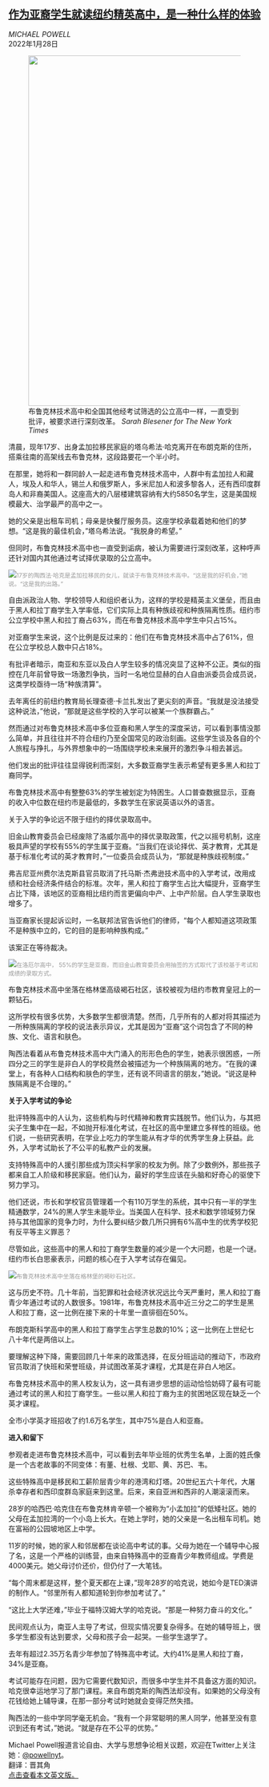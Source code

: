 <!--1643344622000-->
[作为亚裔学生就读纽约精英高中，是一种什么样的体验](https://cn.nytimes.com/usa/20220128/selective-high-schools-brooklyn-tech/)
------

<address>MICHAEL POWELL</address><time pudate="2022-01-28 12:32:14" datetime="2022-01-28 12:32:14">2022年1月28日</time><figure><img src="https://images.weserv.nl/?url=static01.nyt.com/images/2022/01/17/us/17schools-selective1/merlin_200009688_449611ef-4c11-43d4-a6f2-e74b0066acdf-master1050.jpg" width="1050" height="700"><figcaption>布鲁克林技术高中和全国其他经考试筛选的公立高中一样，一直受到批评，被要求进行深刻改革。 <cite>Sarah Blesener for The New York Times</cite></figcaption></figure><section><p>清晨，现年17岁、出身孟加拉移民家庭的塔乌希法·哈克离开在布朗克斯的住所，搭乘往南的高架线去布鲁克林，这段路要花一个半小时。</p><p>在那里，她将和一群同龄人一起走进布鲁克林技术高中，人群中有孟加拉人和藏人，埃及人和华人，锡兰人和俄罗斯人，多米尼加人和波多黎各人，还有西印度群岛人和非裔美国人。这座高大的八层楼建筑容纳有大约5850名学生，这是美国规模最大、治学最严的高中之一。</p><p>她的父亲是出租车司机；母亲是快餐厅服务员。这座学校承载着她和他们的梦想。“这是我的最佳机会，”塔乌希法说。“我脱身的希望。”</p><p>但同时，布鲁克林技术高中也一直受到诟病，被认为需要进行深刻改革，这种呼声还针对国内其他通过考试择优录取的公立高中。</p><p><img src="https://images.weserv.nl/?url=static01.nyt.com/images/2022/02/10/us/17schools-selective3/merlin_200049633_98aaa53d-5874-4ba2-92a2-2cc59bc2bd34-master1050.jpg"><small style="color: #999;">17岁的陶西法·哈克是孟加拉移民的女儿，就读于布鲁克林技术高中。“这是我的好机会，”她说。“这是我的出路。”</small></p><p>自由派政治人物、学校领导人和组织者认为，这样的学校是精英主义堡垒，而且由于黑人和拉丁裔学生入学率低，它们实际上具有种族歧视和种族隔离性质。纽约市公立学校中黑人和拉丁裔占63%，而在布鲁克林技术高中学生中只占15%。</p><p>对亚裔学生来说，这个比例是反过来的：他们在布鲁克林技术高中占了61%，但在公立学校总人数中只占18%。</p><p>有批评者暗示，南亚和东亚以及白人学生较多的情况突显了这种不公正。类似的指控在几年前曾导致一场激烈争执，当时一名地位显赫的白人自由派委员会成员说，这类学校亟待一场“种族清算”。</p><p>去年离任的前纽约教育局长理查德·卡兰扎发出了更尖刻的声音。“我就是没法接受这种说法，”他说，“那就是这些学校的入学可以被某一个族群霸占。”</p><p>然而通过对布鲁克林技术高中多位亚裔和黑人学生的深度采访，可以看到事情没那么简单，并且往往并不符合纽约乃至全国常见的政治刻画。这些学生谈及各自的个人旅程与挣扎，与外界想象中的一场围绕学校未来展开的激烈争斗相去甚远。</p><p>他们发出的批评往往显得锐利而深刻，大多数亚裔学生表示希望有更多黑人和拉丁裔同学。</p><p>布鲁克林技术高中有整整63%的学生被划定为特困生。人口普查数据显示，亚裔的收入中位数在纽约市是最低的，多数学生在家说英语以外的语言。</p><p>关于入学的争论远不限于纽约的择优录取高中。</p><p>旧金山教育委员会已经废除了洛威尔高中的择优录取政策，代之以摇号机制，这座极具声望的学校有55%的学生属于亚裔。“当我们在谈论择优、英才教育，尤其是基于标准化考试的英才教育时，”一位委员会成员认为，“那就是种族歧视制度。”</p><p>弗吉尼亚州费尔法克斯县官员取消了托马斯·杰弗逊技术高中的入学考试，改用成绩和社会经济条件结合的标准。次年，黑人和拉丁裔学生占比大幅提升，亚裔学生占比下降，该地区的亚裔相比纽约而言更偏向中产、上中产阶层。白人学生录取也增多了。</p><p>当亚裔家长提起诉讼时，一名联邦法官告诉他们的律师，“每个人都知道这项政策不是种族中立的，它的目的是影响种族构成。”</p><p>该案正在等待裁决。</p><p><img src="https://images.weserv.nl/?url=static01.nyt.com/images/2022/01/14/us/00schools-selective-2/merlin_170124129_12cf9b3d-86c5-4dbc-9a87-8567abcf5cff-master1050.jpg"><small style="color: #999;">在洛厄尔高中， 55%的学生是亚裔，而旧金山教育委员会用抽签的方式取代了该校基于考试和成绩的录取方式。</small></p><p>布鲁克林技术高中坐落在格林堡高级褐石社区，该校被视为纽约市教育皇冠上的一颗钻石。</p><p>这所学校有很多优势，大多数学生都很清楚。然而，几乎所有的人都对将其描述为一所种族隔离的学校的说法表示异议，尤其是因为“亚裔”这个词包含了不同的种族、文化、语言和肤色。</p><p>陶西法看着从布鲁克林技术高中大门涌入的形形色色的学生，她表示很困惑，一所四分之三的学生是非白人的学校竟然会被描述为一个种族隔离的地方。“在我的课堂上，有各种人口结构和肤色的学生，还有说不同语言的朋友，”她说。“说这是种族隔离是不合理的。”</p><p><b>关于入学考试的争论</b></p><p>批评特殊高中的人认为，这些机构与时代精神和教育实践脱节。他们认为，与其把尖子生集中在一起，不如抛开标准化考试，在社区的高中里建立多样性的班级。他们说，一些研究表明，在学业上吃力的学生能从有才华的优秀学生身上获益。此外，入学考试助长了不公平的私教产业的发展。</p><p>支持特殊高中的人援引那些成为顶尖科学家的校友为例。除了少数例外，那些孩子都来自工人阶级和移民家庭。他们认为，最好的学生应该在头脑和好奇心的驱使下努力学习。</p><p>他们还说，市长和学校官员管理着一个有110万学生的系统，其中只有一半的学生精通数学，24%的黑人学生未能毕业。当美国人在科学、技术和数学领域努力保持与其他国家的竞争力时，为什么要纠结少数几所只拥有6%高中生的优秀学校犯有反平等主义罪恶？</p><p>尽管如此，这些高中的黑人和拉丁裔学生数量的减少是一个大问题，也是一个谜。纽约市长白思豪表示，问题的核心在于入学考试存在偏见。</p><p><img src="https://images.weserv.nl/?url=static01.nyt.com/images/2022/01/17/us/17schools-selective3/merlin_200009658_745ca95a-abb6-4d81-9e43-a538c4e62223-master1050.jpg"><small style="color: #999;">布鲁克林技术高中坐落在格林堡的褐砂石社区。</small></p><p>这与历史不符。几十年前，当犯罪和社会经济状况远比今天严重时，黑人和拉丁裔青少年通过考试的人数很多。1981年，布鲁克林技术高中近三分之二的学生是黑人和拉丁裔，这一比例在接下来的十年里一直徘徊在50%。</p><p>布朗克斯科学高中的黑人和拉丁裔学生占学生总数的10%；这一比例在上世纪七八十年代是两倍以上。</p><p>要理解这种下降，需要回顾几十年来的政策选择，在反分班运动的推动下，市政府官员取消了快班和荣誉班级，并试图改革英才课程，尤其是在非白人地区。</p><p>布鲁克林技术高中的黑人校友认为，这一具有进步思想的运动恰恰妨碍了最有可能通过考试的黑人和拉丁裔学生。一些以黑人和拉丁裔为主的贫困地区现在缺乏一个英才课程。</p><p>全市小学英才班招收了约1.6万名学生，其中75%是白人和亚裔。</p><p><b>进入和留下</b></p><p>参观者走进布鲁克林技术高中，可以看到去年毕业班的优秀生名单，上面的姓氏像是一个古老故事的不同变体：有董、杜根、戈耶、黄、苏巴、韦。</p><p>这些特殊高中是移民和工薪阶层青少年的港湾和灯塔。20世纪五六十年代，大屠杀幸存者和西印度群岛家庭来到这里。后来，来自亚洲和西非的人潮滚滚而来。</p><p>28岁的哈西巴·哈克住在布鲁克林肯辛顿一个被称为“小孟加拉”的低矮社区。她的父母在孟加拉湾的一个小岛上长大。在她上学时，她的父亲是一名出租车司机。她在富裕的公园坡地区上中学。</p><p>11岁的时候，她的家人和邻居都在谈论高中考试的事。父母为她在一个辅导中心报了名，这是一个严格的训练营，由来自特殊高中的亚裔青少年教师组成。学费是4000美元。她父母讨价还价，但仍付了一大笔钱。</p><p>“每个周末都是这样，整个夏天都在上课，”现年28岁的哈克说，她如今是TED演讲的制作人。“邻里所有人都知道轮到你参加考试了。”</p><p>“这比上大学还难，”毕业于福特汉姆大学的哈克说。“那是一种努力奋斗的文化。”</p><p>民间观点认为，南亚人主导了考试，但现实情况要复杂得多。在她的辅导班上，很多学生都没有达到要求，父母和孩子会一起哭。一些学生退学了。</p><p>去年有超过2.35万名青少年参加了特殊高中考试。大约41%是黑人和拉丁裔，34%是亚裔。</p><p>考试可能存在问题，因为它需要代数知识，而很多中学生并不具备这方面的知识。哈克很幸运地学习了那门课程。来自布朗克斯的陶西法却没有。如果她的父母没有花钱给她上辅导课，在那一部分考试时她就会变得茫然失措。</p><p>陶西法的一些中学同学毫无机会。“我有一个非常聪明的黑人同学，他甚至没有意识到还有考试，”她说。“就是存在不公平的优势。”</p></section><footer><p>Michael Powell报道言论自由、大学与思想争论相关议题，欢迎在Twitter上关注她：<a rel="nofollow" target="_blank" href="https://twitter.com/powellnyt">@powellnyt</a>。<br>翻译：晋其角<br><a rel="nofollow" target="_blank" href="https://www.nytimes.com/2022/01/25/us/selective-high-schools-brooklyn-tech.html" title="Link: https://www.nytimes.com/2022/01/25/us/selective-high-schools-brooklyn-tech.html">点击查看本文英文版。</a></p></footer>
